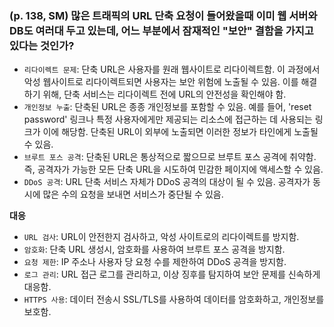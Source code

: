 ### (p. 138, SM) 많은 트래픽의 URL 단축 요청이 들어왔을때 이미 웹 서버와 DB도 여러대 두고 있는데, 어느 부분에서 잠재적인 "보안" 결함을 가지고 있다는 것인가?

-   `리다이렉트 문제`: 단축 URL은 사용자를 원래 웹사이트로 리다이렉트함. 이 과정에서 악성 웹사이트로 리다이렉트되면 사용자는 보안 위험에 노출될 수 있음. 이를 해결하기 위해, 단축 서비스는 리다이렉트 전에 URL의 안전성을 확인해야 함.
-   `개인정보 누출`: 단축된 URL은 종종 개인정보를 포함할 수 있음. 예를 들어, 'reset password' 링크나 특정 사용자에게만 제공되는 리소스에 접근하는 데 사용되는 링크가 이에 해당함. 단축된 URL이 외부에 노출되면 이러한 정보가 타인에게 노출될 수 있음.
-   `브루트 포스 공격`: 단축된 URL은 통상적으로 짧으므로 브루트 포스 공격에 취약함. 즉, 공격자가 가능한 모든 단축 URL을 시도하여 민감한 페이지에 액세스할 수 있음.
-   `DDoS 공격`: URL 단축 서비스 자체가 DDoS 공격의 대상이 될 수 있음. 공격자가 동시에 많은 수의 요청을 보내면 서비스가 중단될 수 있음.

**대응**

-   `URL 검사`: URL이 안전한지 검사하고, 악성 사이트로의 리다이렉트를 방지함.
-   `암호화`: 단축 URL 생성시, 암호화를 사용하여 브루트 포스 공격을 방지함.
-   `요청 제한`: IP 주소나 사용자 당 요청 수를 제한하여 DDoS 공격을 방지함.
-   `로그 관리`: URL 접근 로그를 관리하고, 이상 징후를 탐지하여 보안 문제를 신속하게 대응함.
-   `HTTPS 사용`: 데이터 전송시 SSL/TLS를 사용하여 데이터를 암호화하고, 개인정보를 보호함.
